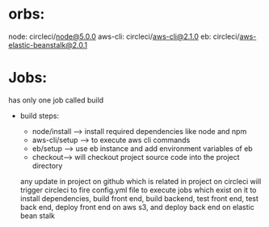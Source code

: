 # orbs:
node: circleci/node@5.0.0
  aws-cli: circleci/aws-cli@2.1.0
  eb: circleci/aws-elastic-beanstalk@2.0.1
# Jobs:
  has only one job called build
  - build  steps:
      - node/install --> install required dependencies like node and npm
      - aws-cli/setup --> to execute aws cli commands
      - eb/setup --> use eb instance and add environment  variables of eb
      - checkout--> will checkout project source code into the project directory
     
     any update in project on github which is related in project on circleci
     will trigger  circleci to fire config.yml file to execute  jobs which exist on it
     to install dependencies, build front end, build backend, test front end, test
     back end, deploy front end on aws s3, and deploy back end on elastic bean stalk
